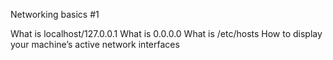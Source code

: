 Networking basics #1

What is localhost/127.0.0.1
What is 0.0.0.0
What is /etc/hosts
How to display your machine’s active network interfaces
